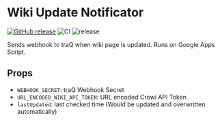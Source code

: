 # Wiki Update Notificator
[![GitHub release](https://img.shields.io/github/release/traPtitech/Wiki-Update-Notificator.svg)](https://GitHub.com/traPtitech/Wiki-Update-Notificator/releases/)
![CI](https://github.com/traPtitech/Wiki-Update-Notificator/workflows/CI/badge.svg)
![release](https://github.com/traPtitech/Wiki-Update-Notificator/workflows/release/badge.svg)

Sends webhook to traQ when wiki page is updated.
Runs on Google Apps Script.

## Props
- `WEBHOOK_SECRET`: traQ Webhook Secret
- `URL_ENCODED_WIKI_API_TOKEN`: URL encoded Crowi API Token
- `lastUpdated`: last checked time (Would be updated and overwritten automatically)
